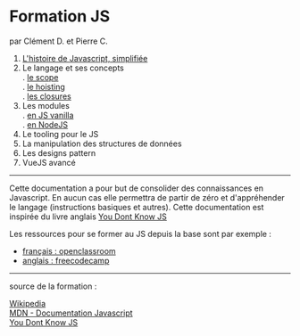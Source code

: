 # Formation JS

par Clément D. et Pierre C.



1. [L'histoire de Javascript, simplifiée](chapitre1-historique/historique.md)
2. Le langage et ses concepts  
. [le scope](chapitre2-langage/1-scope.md)  
. [le hoisting](chapitre2-langage/2-hoisting.md)  
. [les closures](chapitre2-langage/3-closure.md)
3. Les modules  
. [en JS vanilla](chapitre3-modules/1-vanillaJS.md)  
. [en NodeJS](chapitre3-modules/2-nodeJS.md)
5. Le tooling pour le JS
6. La manipulation des structures de données
7. Les designs pattern  
8. VueJS avancé


---

Cette documentation a pour but de consolider des connaissances en Javascript. En aucun cas
elle permettra de partir de zéro et d'appréhender le langage (instructions basiques et autres).
Cette documentation est inspirée du livre anglais [You Dont Know JS](https://github.com/getify/You-Dont-Know-JS/tree/1st-ed)

Les ressources pour se former au JS depuis la base sont par exemple : 
- [français : openclassroom](https://openclassrooms.com/fr/courses/2984401-apprenez-a-coder-avec-javascript)
- [anglais : freecodecamp](https://guide.freecodecamp.org/javascript/)


---

source de la formation : 

[Wikipedia](https://fr.wikipedia.org)  
[MDN - Documentation Javascript](https://developer.mozilla.org/fr/docs/Web/JavaScript)  
[You Dont Know JS](https://github.com/getify/You-Dont-Know-JS)
